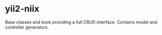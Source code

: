 # yii2-niix

Base classes and tools providing a full CRUD interface. Contains model and controller generators.
